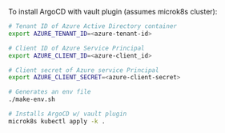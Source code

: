 To install ArgoCD with vault plugin (assumes microk8s cluster):

```bash
# Tenant ID of Azure Active Directory container 
export AZURE_TENANT_ID=<azure-tenant-id>

# Client ID of Azure Service Principal
export AZURE_CLIENT_ID=<azure-client_id>

# Client secret of Azure service Principal
export AZURE_CLIENT_SECRET=<azure-client-secret>

# Generates an env file
./make-env.sh

# Installs ArgoCD w/ vault plugin
microk8s kubectl apply -k .
```